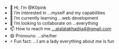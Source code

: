- 👋 Hi, I’m @K0pink
- 👀 I’m interested in ...myself and my capabilities
- 🌱 I’m currently learning ...web development
- 💞️ I’m looking to collaborate on ...everything
- 📫 How to reach me ...atalatakhadija4@gmail.com
- 😄 Pronouns: ...she/her
- ⚡ Fun fact: ...I am a lady everything about me is fun

<!---
K0pink/K0pink is a ✨ special ✨ repository because its `README.md` (this file) appears on your GitHub profile.
You can click the Preview link to take a look at your changes.
--->
